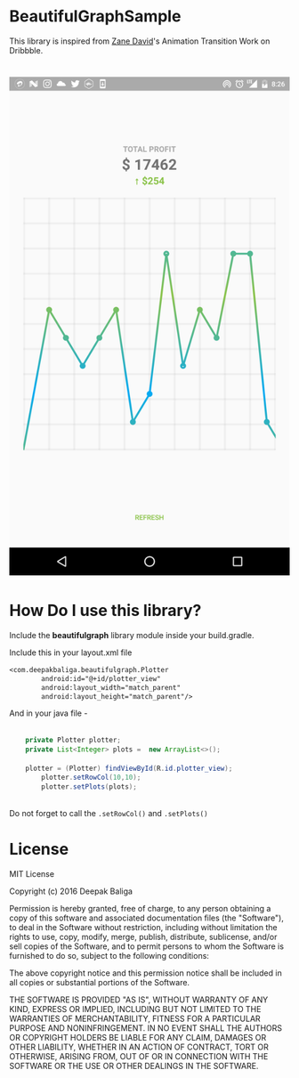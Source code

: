 # BeautifulGraphSample
This library is inspired from [Zane David](https://dribbble.com/zane_david)'s Animation Transition Work on Dribbble.

# ![pageres](images/screenshot.png)

# How Do I use this library?
Include the <b>beautifulgraph</b> library module inside your build.gradle.

Include this in your layout.xml file

```
<com.deepakbaliga.beautifulgraph.Plotter
        android:id="@+id/plotter_view"
        android:layout_width="match_parent"
        android:layout_height="match_parent"/>
```

And in your java file - 

```java

    private Plotter plotter;
    private List<Integer> plots =  new ArrayList<>();

    plotter = (Plotter) findViewById(R.id.plotter_view);
        plotter.setRowCol(10,10);
        plotter.setPlots(plots);
  
```

Do not forget to call the ```.setRowCol()``` and ```.setPlots()``` 

# License  

MIT License

Copyright (c) 2016 Deepak Baliga

Permission is hereby granted, free of charge, to any person obtaining a copy
of this software and associated documentation files (the "Software"), to deal
in the Software without restriction, including without limitation the rights
to use, copy, modify, merge, publish, distribute, sublicense, and/or sell
copies of the Software, and to permit persons to whom the Software is
furnished to do so, subject to the following conditions:

The above copyright notice and this permission notice shall be included in all
copies or substantial portions of the Software.

THE SOFTWARE IS PROVIDED "AS IS", WITHOUT WARRANTY OF ANY KIND, EXPRESS OR
IMPLIED, INCLUDING BUT NOT LIMITED TO THE WARRANTIES OF MERCHANTABILITY,
FITNESS FOR A PARTICULAR PURPOSE AND NONINFRINGEMENT. IN NO EVENT SHALL THE
AUTHORS OR COPYRIGHT HOLDERS BE LIABLE FOR ANY CLAIM, DAMAGES OR OTHER
LIABILITY, WHETHER IN AN ACTION OF CONTRACT, TORT OR OTHERWISE, ARISING FROM,
OUT OF OR IN CONNECTION WITH THE SOFTWARE OR THE USE OR OTHER DEALINGS IN THE
SOFTWARE.
